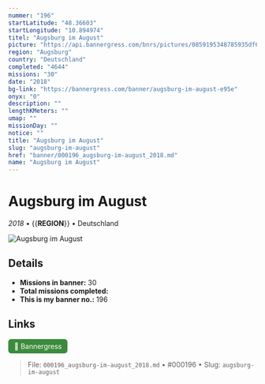 ```yaml
---
nummer: "196"
startLatitude: "48.36603"
startLongitude: "10.894974"
titel: "Augsburg im August"
picture: "https://api.bannergress.com/bnrs/pictures/0859195348785935df6a54625e5f179c"
region: "Augsburg"
country: "Deutschland"
completed: "4644"
missions: "30"
date: "2018"
bg-link: "https://bannergress.com/banner/augsburg-im-august-e95e"
onyx: "0"
description: ""
lengthKMeters: ""
umap: ""
missionDay: ""
notice: ""
title: "Augsburg im August"
slug: "augsburg-im-august"
href: "banner/000196_augsburg-im-august_2018.md"
name: "Augsburg im August"
---
```

# Augsburg im August

*2018* • {{__REGION__}} • Deutschland

![Augsburg im August](https://api.bannergress.com/bnrs/pictures/0859195348785935df6a54625e5f179c)



## Details

- **Missions in banner:** 30
- **Total missions completed:** 
- **This is my banner no.:** 196





## Links
<a href="https://bannergress.com/banner/augsburg-im-august-e95e" target="_blank" style="display:inline-block;margin-right:8px;padding:6px 12px;background:#3c8b3c;color:#fff;text-decoration:none;border-radius:6px;">🔗 Bannergress</a>



> File: `000196_augsburg-im-august_2018.md` • #000196 • Slug: `augsburg-im-august`
